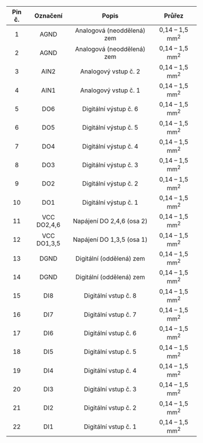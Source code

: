 | **Pin č.** | **Označení** | **Popis** | **Průřez** |
| :---: | :---: | :---: | :---: |
| 1 | AGND | Analogová (neoddělená) zem | 0,14 – 1,5 mm<sup>2</sup> |
| 2 | AGND | Analogová (neoddělená) zem | 0,14 – 1,5 mm<sup>2</sup> |
| 3 | AIN2 | Analogový vstup č. 2 | 0,14 – 1,5 mm<sup>2</sup> |
| 4 | AIN1 | Analogový vstup č. 1 | 0,14 – 1,5 mm<sup>2</sup> |
| 5 | DO6 | Digitální výstup č. 6 | 0,14 – 1,5 mm<sup>2</sup> |
| 6 | DO5 | Digitální výstup č. 5 | 0,14 – 1,5 mm<sup>2</sup> |
| 7 | DO4 | Digitální výstup č. 4 | 0,14 – 1,5 mm<sup>2</sup> |
| 8 | DO3 | Digitální výstup č. 3 | 0,14 – 1,5 mm<sup>2</sup> |
| 9 | DO2 | Digitální výstup č. 2 | 0,14 – 1,5 mm<sup>2</sup> |
| 10 | DO1 | Digitální výstup č. 1 | 0,14 – 1,5 mm<sup>2</sup> |
| 11 | VCC DO2,4,6 | Napájení DO 2,4,6 (osa 2) | 0,14 – 1,5 mm<sup>2</sup> |
| 12 | VCC DO1,3,5 | Napájení DO 1,3,5 (osa 1) | 0,14 – 1,5 mm<sup>2</sup> |
| 13 | DGND | Digitální (oddělená) zem | 0,14 – 1,5 mm<sup>2</sup> |
| 14 | DGND | Digitální (oddělená) zem | 0,14 – 1,5 mm<sup>2</sup> |
| 15 | DI8 | Digitální vstup č. 8 | 0,14 – 1,5 mm<sup>2</sup> |
| 16 | DI7 | Digitální vstup č. 7 | 0,14 – 1,5 mm<sup>2</sup> |
| 17 | DI6 | Digitální vstup č. 6 | 0,14 – 1,5 mm<sup>2</sup> |
| 18 | DI5 | Digitální vstup č. 5 | 0,14 – 1,5 mm<sup>2</sup> |
| 19 | DI4 | Digitální vstup č. 4 | 0,14 – 1,5 mm<sup>2</sup> |
| 20 | DI3 | Digitální vstup č. 3 | 0,14 – 1,5 mm<sup>2</sup> |
| 21 | DI2 | Digitální vstup č. 2 | 0,14 – 1,5 mm<sup>2</sup> |
| 22 | DI1 | Digitální vstup č. 1 | 0,14 – 1,5 mm<sup>2</sup> |
